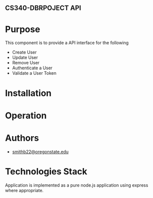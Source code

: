 ## CS340-DBRPOJECT API



# Purpose
This component is to provide a API interface for the following
- Create User
- Update User
- Remove User
- Authenticate a User
- Validate a User Token

# Installation


# Operation

# Authors
- smithb22@oregonstate.edu


# Technologies Stack
Application is implemented as a pure node.js application using express where appropriate.